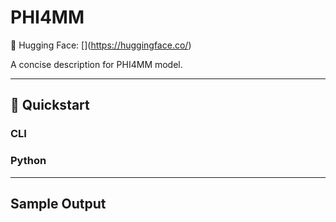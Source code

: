 # PHI4MM
🔗 Hugging Face: \[\](https://huggingface.co/)

A concise description for PHI4MM model.

---
## 🚀 Quickstart

### CLI


### Python


---
## Sample Output

